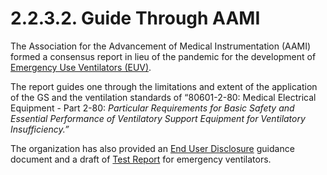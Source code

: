 # 2.2.3.2. Guide Through AAMI

The Association for the Advancement of Medical Instrumentation (AAMI) formed a consensus report in lieu of the pandemic for the development of [Emergency Use Ventilators (EUV)](https://www.aami.org/docs/default-source/standardslibrary/200410_cr501-2020_rev1-2.pdf?sfvrsn=699e62b7_2).

The report guides one through the limitations and extent of the application of the GS and the
ventilation standards of “80601-2-80: Medical Electrical Equipment - Part 2-80: *Particular Requirements for Basic Safety and Essential Performance of Ventilatory Support Equipment for Ventilatory Insufficiency.”*

The organization has also provided an [End User Disclosure](https://www.aami.org/docs/default-source/standardslibrary/200417_cr502-2020_rev1-2.pdf?sfvrsn=72e5fc61_2) guidance document and a draft of [Test Report](https://isotc.iso.org/livelink/livelink?func=ll&objId=21187586&objAction=browse&viewType=1) for emergency ventilators. 
